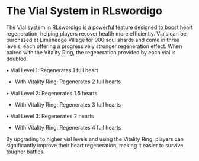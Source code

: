 # The Vial System in RLswordigo

The Vial system in RLswordigo is a powerful feature designed to boost heart regeneration, helping players recover health more efficiently. Vials can be purchased at Limehedge Village for 900 soul shards and come in three levels, each offering a progressively stronger regeneration effect. When paired with the Vitality Ring, the regeneration provided by each vial is doubled.

• Vial Level 1: Regenerates 1 full heart

  - With Vitality Ring: Regenerates 2 full hearts


• Vial Level 2: Regenerates 1.5 hearts

  - With Vitality Ring: Regenerates 3 full hearts


• Vial Level 3: Regenerates 2 hearts

  - With Vitality Ring: Regenerates 4 full hearts



By upgrading to higher vial levels and using the Vitality Ring, players can significantly improve their heart regeneration, making it easier to survive tougher battles.
